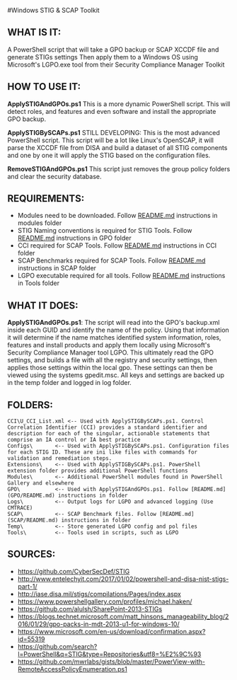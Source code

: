 #Windows STIG & SCAP Toolkit

## WHAT IS IT: 	
A PowerShell script that will take a GPO backup or SCAP XCCDF file and generate STIGs settings
Then apply them to a Windows OS using Microsoft's LGPO.exe tool from their Security Compliance Manager Toolkit

## HOW TO USE IT:
  **ApplySTIGAndGPOs.ps1**	This is a more dynamic PowerShell script. This will detect roles,
				and features and even software and install the appropriate GPO backup.
				
  **ApplySTIGBySCAPs.ps1**	STILL DEVELOPING: This is the most advanced PowerShell script. This script will be a lot
				like Linux's OpenSCAP, it will parse the XCCDF file from DISA and build a dataset
				of all STIG components and one by one it will apply the STIG based on the configuration files.
				
  **RemoveSTIGAndGPOs.ps1**	This script just removes the group policy folders and clear the security database.
  

## REQUIREMENTS:		
 - Modules need to be downloaded. Follow [README.md](Modules/README.md) instructions in modules folder
 - STIG Naming conventions is required for STIG Tools. Follow [README.md](GPO/README.md)  instructions in GPO folder
 - CCI required for SCAP Tools. Follow [README.md](CCI/README.md)  instructions in CCI folder
 - SCAP Benchmarks required for SCAP Tools. Follow [README.md](SCAP/README.md)  instructions in SCAP folder
 - LGPO executable required for all tools. Follow [README.md](Tools/README.md)  instructions in Tools folder

## WHAT IT DOES: 	
   **ApplySTIGAndGPOs.ps1**: The script will read into the GPO's backup.xml inside each GUID and identify the name of the policy. Using that information it will determine if the name matches identified system information, roles, features and install products and apply them locally using Microsoft's Security Compliance Manager tool LGPO. This ultimately read the GPO settings, and builds a file with all the registry and security settings, then applies those settings within the local gpo. These settings can then be viewed using the systems gpedit.msc. All keys and settings are backed up in the temp folder and logged in log folder.

## FOLDERS:

    CCI\U_CCI_List.xml <-- Used with ApplySTIGBySCAPs.ps1. Control Correlation Identifier (CCI) provides a standard identifier and description for each of the singular, actionable statements that comprise an IA control or IA best practice			
    Configs\	   <-- Used with ApplySTIGBySCAPs.ps1. Configuration files for each STIG ID. These are ini like files with commands for validation and remediation steps.			
    Extensions\	   <-- Used with ApplySTIGBySCAPs.ps1. PowerShell extension folder provides additional PowerShell functions
    Modules\	   <-- Additional PowerShell modules found in PowerShell Gallery and elsewhere
    GPO\		   <-- Used with ApplySTIGAndGPOs.ps1. Follow [README.md](GPO/README.md) instructions in folder
    Logs\		   <-- Output logs for LGPO and advanced logging (Use CMTRACE)
    SCAP\		   <-- SCAP Benchmark files. Follow [README.md](SCAP/README.md) instructions in folder
    Temp\		   <-- Store generated LGPO config and pol files
    Tools\		   <-- Tools used in scripts, such as LGPO 


## SOURCES:		
 - https://github.com/CyberSecDef/STIG
 - http://www.entelechyit.com/2017/01/02/powershell-and-disa-nist-stigs-part-1/
 - http://iase.disa.mil/stigs/compilations/Pages/index.aspx
 - https://www.powershellgallery.com/profiles/michael.haken/
 - https://github.com/alulsh/SharePoint-2013-STIGs
 - https://blogs.technet.microsoft.com/matt_hinsons_manageability_blog/2016/01/29/gpo-packs-in-mdt-2013-u1-for-windows-10/
 - https://www.microsoft.com/en-us/download/confirmation.aspx?id=55319
 - https://github.com/search?l=PowerShell&q=STIG&type=Repositories&utf8=%E2%9C%93
 - https://github.com/mwrlabs/gists/blob/master/PowerView-with-RemoteAccessPolicyEnumeration.ps1
